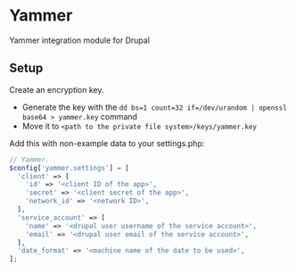 # Yammer

Yammer integration module for Drupal

## Setup

Create an encryption key.

- Generate the key with the `dd bs=1 count=32 if=/dev/urandom | openssl base64 > yammer.key` command
- Move it to `<path to the private file system>/keys/yammer.key`


Add this with non-example data to your settings.php:

```php
// Yammer.
$config['yammer.settings'] = [
  'client' => [
    'id' => '<client ID of the app>',
    'secret' => '<client secret of the app>',
    'network_id' => '<network ID>',
  ],
  'service_account' => [
    'name' => '<drupal user username of the service account>',
    'email' => '<drupal user email of the service account>',
  ],
  'date_format' => '<machine name of the date to be used>',
];
```
